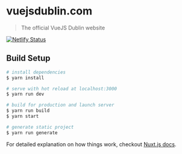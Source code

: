 # vuejsdublin.com

> The official VueJS Dublin website

[![Netlify Status](https://api.netlify.com/api/v1/badges/4ada7c6f-e4c5-4f2a-a457-4a54c1d1b24e/deploy-status)](https://app.netlify.com/sites/vuejsdublin/deploys)

## Build Setup

``` bash
# install dependencies
$ yarn install

# serve with hot reload at localhost:3000
$ yarn run dev

# build for production and launch server
$ yarn run build
$ yarn start

# generate static project
$ yarn run generate
```

For detailed explanation on how things work, checkout [Nuxt.js docs](https://nuxtjs.org).
